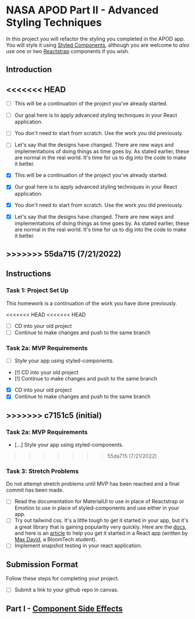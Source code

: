 
# NASA APOD Part II - Advanced Styling Techniques

In this project you will refactor the styling you completed in the APOD app. You will style it using [Styled Components](https://github.com/BloomInstituteOfTechnology/nasa-photo-of-the-day.git), although you are welcome to _also_ use one or two [Reactstrap](https://reactstrap.github.io/) components if you wish.

## Introduction

## <<<<<<< HEAD
- [ ] This will be a continuation of the project you've already started.
- [ ] Our goal here is to apply advanced styling techniques in your React application.
- [ ] You don't need to start from scratch. Use the work you did previously.
- [ ] Let's say that the designs have changed. There are new ways and implementations of doing things as time goes by. As stated earlier, these are normal in the real world. It's time for us to dig into the code to make it better.

- [x] This will be a continuation of the project you've already started.
- [x] Our goal here is to apply advanced styling techniques in your React application.
- [x] You don't need to start from scratch. Use the work you did previously.
- [x] Let's say that the designs have changed. There are new ways and implementations of doing things as time goes by. As stated earlier, these are normal in the real world. It's time for us to dig into the code to make it better.
## >>>>>>> 55da715 (7/21/2022)

## Instructions

### Task 1: Project Set Up

This homework is a continuation of the work you have done previously.

<<<<<<< HEAD
<<<<<<< HEAD
- [ ] CD into your old project
- [ ] Continue to make changes and push to the same branch

### Task 2a: MVP Requirements

- [ ] Style your app using styled-components.

- [!] CD into your old project
- [!] Continue to make changes and push to the same branch

- [X] CD into your old project
- [X] Continue to make changes and push to the same branch
## >>>>>>> c7151c5 (initial)

### Task 2a: MVP Requirements

- [...] Style your app using styled-components.
>>>>>>> 55da715 (7/21/2022)

### Task 3: Stretch Problems

Do not attempt stretch problems until MVP has been reached and a final commit has been made.

- [ ] Read the documentation for MaterialUI to use in place of Reactstrap or Emotion to use in place of styled-components and use either in your app.
- [ ] Try out tailwind css. It's a little tough to get it started in your app, but it's a great library that is gaining popularity very quickly. Here are the [docs](https://tailwindcss.com/), and here is an [article](https://medium.com/@pipecork/using-tailwind-in-react-quickstart-4b06c10317b5) to help you get it started in a React app (written by [Max David](https://medium.com/@pipecork), a BloomTech student).
- [ ] Implement snapshot testing in your react application.

## Submission Format

Follow these steps for completing your project.

- [ ] Submit a link to your github repo in canvas.


## Part I - [Component Side Effects](README.md)
